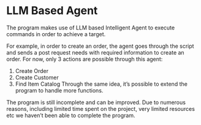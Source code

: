 # LLM Based Agent

The program makes use of LLM based Intelligent Agent to execute commands in order to achieve a target.

For example, in order to create an order, the agent goes through the script and sends a post request needs with required information to create an order.
For now, only 3 actions are possible through this agent:
1. Create Order
2. ⁠Create Customer
3. ⁠Find Item Catalog
Through the same idea, it’s possible to extend the program to handle more functions. 

The program is still incomplete and can be improved. Due to numerous reasons, including limited time spent on the project, very limited resources etc we haven’t been able to complete the program.